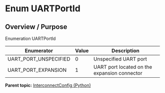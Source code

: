 # Enum UARTPortId

## Overview / Purpose

Enumeration UARTPortId

|Enumerator|Value|Description|
|----------|-----|-----------|
|UART\_PORT\_UNSPECIFIED|0|Unspecified UART port|
|UART\_PORT\_EXPANSION|1|UART port located on the expansion connector|

**Parent topic:** [InterconnectConfig \(Python\)](../../summary_pages/InterconnectConfig.md)

